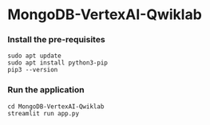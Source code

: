 # MongoDB-VertexAI-Qwiklab

### Install the pre-requisites
```
sudo apt update
sudo apt install python3-pip
pip3 --version
```
### Run the application
```
cd MongoDB-VertexAI-Qwiklab
streamlit run app.py
```
